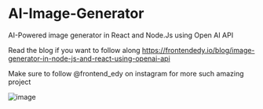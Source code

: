 # AI-Image-Generator
AI-Powered image generator in React and Node.Js using Open AI API 

Read the blog if you want to follow along https://frontendedy.io/blog/image-generator-in-node-js-and-react-using-openai-api 

Make sure to follow @frontend_edy on instagram for more such amazing project


![image](https://user-images.githubusercontent.com/64685787/236268285-72d32b4e-433b-46e7-804d-761ff094a2fd.png)
